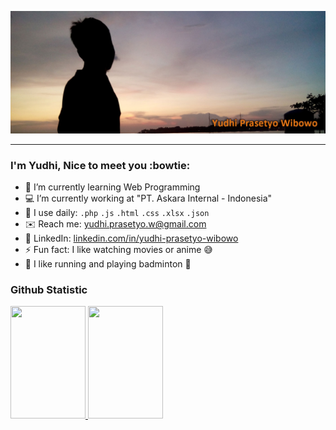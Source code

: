 <a href="https://id.linkedin.com/in/yudhi-prasetyo-wibowo?_l=en_US" target="_blank"><img src="yudhipw.jpg"/></a>
<hr></hr>

### I'm Yudhi, Nice to meet you :bowtie:
- :book: I’m currently learning Web Programming
- :computer: I’m currently working at "PT. Askara Internal - Indonesia"
- :wrench: I use daily: `.php` `.js` `.html` `.css` `.xlsx` `.json`
- :envelope: Reach me: [yudhi.prasetyo.w@gmail.com](mailto:yudhi.prasetyo.w@gmail.com)
- :briefcase: LinkedIn: [linkedin.com/in/yudhi-prasetyo-wibowo](https://id.linkedin.com/in/yudhi-prasetyo-wibowo?_l=en_US)
- :zap: Fun fact: I like watching movies or anime :sweat_smile:
- :athletic_shoe: I like running and playing badminton :badminton:
### Github Statistic
<p align="left">
  <a href="https://github.com/yudhibk">
    <img height="180em" width="120em" src="https://github-readme-stats-eight-theta.vercel.app/api?username=yudhibk&show_icons=true&theme=algolia&include_all_commits=true&count_private=true"/>
    <img height="180em" width="120em" src="https://github-readme-stats-eight-theta.vercel.app/api/top-langs/?username=yudhibk&layout=compact&theme=algolia"/>
  </a>
</p>
